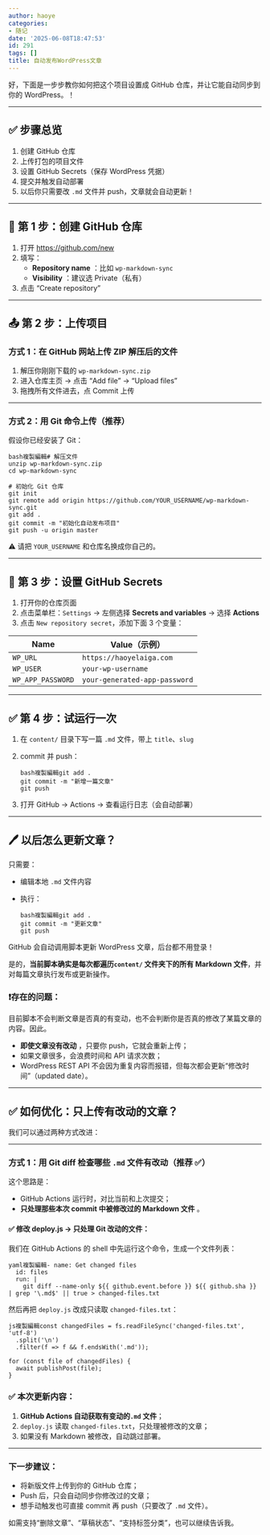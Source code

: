 ```yaml
---
author: haoye
categories:
- 随记
date: '2025-06-08T18:47:53'
id: 291
tags: []
title: 自动发布WordPress文章
---
```


好，下面是一步步教你如何把这个项目设置成 GitHub 仓库，并让它能自动同步到你的 WordPress。！

* * *

## ✅ 步骤总览

  1. 创建 GitHub 仓库
  2. 上传打包的项目文件
  3. 设置 GitHub Secrets（保存 WordPress 凭据）
  4. 提交并触发自动部署
  5. 以后你只需要改 `.md` 文件并 push，文章就会自动更新！

* * *

## 🧱 第 1 步：创建 GitHub 仓库

  1. 打开 <https://github.com/new>
  2. 填写： 
     * **Repository name** ：比如 `wp-markdown-sync`
     * **Visibility** ：建议选 Private（私有）
  3. 点击 “Create repository”

* * *

## 📤 第 2 步：上传项目

### 方式 1：在 GitHub 网站上传 ZIP 解压后的文件

  1. 解压你刚刚下载的 `wp-markdown-sync.zip`
  2. 进入仓库主页 → 点击 “Add file” → “Upload files”
  3. 拖拽所有文件进去，点 Commit 上传

* * *

### 方式 2：用 Git 命令上传（推荐）

假设你已经安装了 Git：

    
    
    bash複製編輯# 解压文件
    unzip wp-markdown-sync.zip
    cd wp-markdown-sync
    
    # 初始化 Git 仓库
    git init
    git remote add origin https://github.com/YOUR_USERNAME/wp-markdown-sync.git
    git add .
    git commit -m "初始化自动发布项目"
    git push -u origin master
    

⚠️ 请把 `YOUR_USERNAME` 和仓库名换成你自己的。

* * *

## 🔐 第 3 步：设置 GitHub Secrets

  1. 打开你的仓库页面
  2. 点击菜单栏：`Settings` → 左侧选择 **Secrets and variables** → 选择 **Actions**
  3. 点击 `New repository secret`，添加下面 3 个变量：

Name | Value（示例）  
---|---  
`WP_URL` | `https://haoyelaiga.com`  
`WP_USER` | `your-wp-username`  
`WP_APP_PASSWORD` | `your-generated-app-password`  
  
* * *

## ✅ 第 4 步：试运行一次

  1. 在 `content/` 目录下写一篇 `.md` 文件，带上 `title`、`slug`

  2. commit 并 push：
         
         bash複製編輯git add .
         git commit -m "新增一篇文章"
         git push
         

  3. 打开 GitHub → Actions → 查看运行日志（会自动部署）

* * *

## 🖊️ 以后怎么更新文章？

只需要：

  * 编辑本地 `.md` 文件内容

  * 执行：
        
        bash複製編輯git add .
        git commit -m "更新文章"
        git push
        

GitHub 会自动调用脚本更新 WordPress 文章，后台都不用登录！

是的，**当前脚本确实是每次都遍历`content/` 文件夹下的所有 Markdown 文件**，并对每篇文章执行发布或更新操作。

### ❗存在的问题：

目前脚本不会判断文章是否真的有变动，也不会判断你是否真的修改了某篇文章的内容。因此。

  * **即使文章没有改动** ，只要你 push，它就会重新上传；
  * 如果文章很多，会浪费时间和 API 请求次数；
  * WordPress REST API 不会因为重复内容而报错，但每次都会更新“修改时间”（updated date）。

* * *

## ✅ 如何优化：只上传有改动的文章？

我们可以通过两种方式改进：

* * *

### 方式 1：用 Git diff 检查哪些 `.md` 文件有改动（推荐 ✅）

这个思路是：

  * GitHub Actions 运行时，对比当前和上次提交；
  * **只处理那些本次 commit 中被修改过的 Markdown 文件** 。

#### ✅ 修改 deploy.js → 只处理 Git 改动的文件：

我们在 GitHub Actions 的 shell 中先运行这个命令，生成一个文件列表：

    
    
    yaml複製編輯- name: Get changed files
      id: files
      run: |
        git diff --name-only ${{ github.event.before }} ${{ github.sha }} | grep '\.md$' || true > changed-files.txt
    

然后再把 `deploy.js` 改成只读取 `changed-files.txt`：

    
    
    js複製編輯const changedFiles = fs.readFileSync('changed-files.txt', 'utf-8')
      .split('\n')
      .filter(f => f && f.endsWith('.md'));
    
    for (const file of changedFiles) {
      await publishPost(file);
    }
    

### ✅ 本次更新内容：

  1. **GitHub Actions 自动获取有变动的`.md` 文件**；
  2. `deploy.js` 读取 `changed-files.txt`，只处理被修改的文章；
  3. 如果没有 Markdown 被修改，自动跳过部署。

* * *

### 下一步建议：

  * 将新版文件上传到你的 GitHub 仓库；
  * Push 后，只会自动同步你修改过的文章；
  * 想手动触发也可直接 commit 再 push（只要改了 `.md` 文件）。

如需支持“删除文章”、“草稿状态”、“支持标签分类”，也可以继续告诉我。

